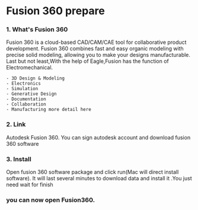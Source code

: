 # Fusion 360 prepare
### 1. What's Fusion 360
Fusion 360 is a cloud-based CAD/CAM/CAE tool for collaborative product development. Fusion 360 combines fast and easy organic modeling with precise solid modeling, allowing you to make your designs manufacturable. Last but not least,With the help of Eagle,Fusion has the function of Electromechanical.

    - 3D Design & Modeling
    - Electronics
    - Simulation
    - Generative Design
    - Documentation
    - Collaboration
    - Manufacturing more detail here

### 2. Link
Autodesk Fusion 360. You can sign autodesk account and download fusion 360 software

### 3. Install
Open fusion 360 software package and click run(Mac will direct install software). It will last several minutes to download data and install it .You just need wait for finish

### you can now open Fusion360.